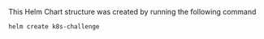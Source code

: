 This Helm Chart structure was created by running the following command
```
helm create k8s-challenge
```